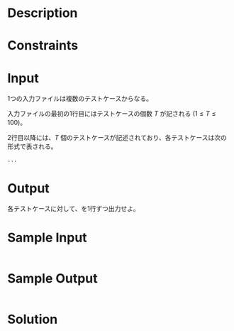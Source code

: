 # Description


# Constraints


# Input
1つの入力ファイルは複数のテストケースからなる。

入力ファイルの最初の1行目にはテストケースの個数 $T$ が記される $(1 \leq T \leq 100)$。

2行目以降には、$T$ 個のテストケースが記述されており、各テストケースは次の形式で表される。

```
...
```

# Output
各テストケースに対して、を1行ずつ出力せよ。


# Sample Input
```

```

# Sample Output
```

```


# Solution


